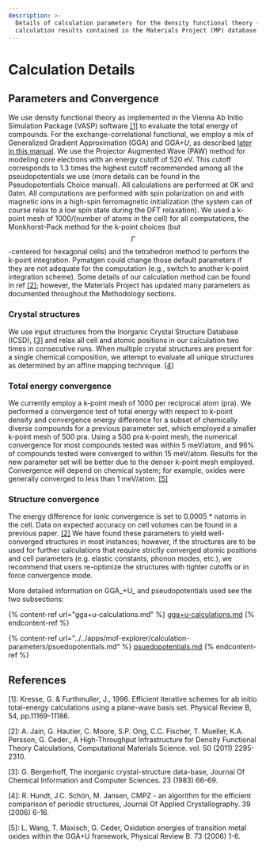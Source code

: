 ```yaml
---
description: >-
  Details of calculation parameters for the density functional theory (DFT)
  calculation results contained in the Materials Project (MP) database.
---
```


# Calculation Details

## Parameters and Convergence

We use density functional theory as implemented in the Vienna Ab Initio Simulation Package (VASP) software [\[1\]](./#references) to evaluate the total energy of compounds. For the exchange-correlational functional, we employ a mix of Generalized Gradient Approximation (GGA) and GGA+_U_, as described [later in this manual](../materials-methodology/thermodynamic-stability/thermodynamic-stability.md#gga-gga+u-mixing-corrections). We use the Projector Augmented Wave (PAW) method for modeling core electrons with an energy cutoff of 520 eV. This cutoff corresponds to 1.3 times the highest cutoff recommended among all the pseudopotentials we use (more details can be found in the Pseudopotentials Choice manual). All calculations are performed at 0K and 0atm. All computations are performed with spin polarization on and with magnetic ions in a high-spin ferromagnetic initialization (the system can of course relax to a low spin state during the DFT relaxation). We used a k-point mesh of 1000/(number of atoms in the cell) for all computations, the Monkhorst-Pack method for the k-point choices (but $$\Gamma$$-centered for hexagonal cells) and the tetrahedron method to perform the k-point integration. Pymatgen could change those default parameters if they are not adequate for the computation (e.g., switch to another k-point integration scheme). Some details of our calculation method can be found in ref [\[2\]](./#references); however, the Materials Project has updated many parameters as documented throughout the Methodology sections.

### Crystal structures

We use input structures from the Inorganic Crystal Structure Database (ICSD), [\[3\]](./#references) and relax all cell and atomic positions in our calculation two times in consecutive runs. When multiple crystal structures are present for a single chemical composition, we attempt to evaluate all unique structures as determined by an affine mapping technique. [\[4\]](./#references)

### Total energy convergence

We currently employ a k-point mesh of 1000 per reciprocal atom (pra). We performed a convergence test of total energy with respect to k-point density and convergence energy difference for a subset of chemically diverse compounds for a previous parameter set, which employed a smaller k-point mesh of 500 pra. Using a 500 pra k-point mesh, the numerical convergence for most compounds tested was within 5 meV/atom, and 96% of compounds tested were converged to within 15 meV/atom. Results for the new parameter set will be better due to the denser k-point mesh employed. Convergence will depend on chemical system; for example, oxides were generally converged to less than 1 meV/atom. [\[5\]](./#references)

### Structure convergence

The energy difference for ionic convergence is set to 0.0005 \* natoms in the cell. Data on expected accuracy on cell volumes can be found in a previous paper. [\[2\]](./#references) We have found these parameters to yield well-converged structures in most instances; however, if the structures are to be used for further calculations that require strictly converged atomic positions and cell parameters (e.g. elastic constants, phonon modes, etc.), we recommend that users re-optimize the structures with tighter cutoffs or in force convergence mode.



More detailed information on GGA_+U_ and pseudopotentials used see the two subsections:

{% content-ref url="gga+u-calculations.md" %}
[gga+u-calculations.md](gga+u-calculations.md)
{% endcontent-ref %}

{% content-ref url="../../apps/mof-explorer/calculation-parameters/psuedopotentials.md" %}
[psuedopotentials.md](../../apps/mof-explorer/calculation-parameters/psuedopotentials.md)
{% endcontent-ref %}

## References

\[1]: Kresse, G. & Furthmuller, J., 1996. Efficient iterative schemes for ab initio total-energy calculations using a plane-wave basis set. Physical Review B, 54, pp.11169-11186.

\[2]: A. Jain, G. Hautier, C. Moore, S.P. Ong, C.C. Fischer, T. Mueller, K.A. Persson, G. Ceder., A High-Throughput Infrastructure for Density Functional Theory Calculations, Computational Materials Science. vol. 50 (2011) 2295-2310.

\[3]: G. Bergerhoff, The inorganic crystal-structure data-base, Journal Of Chemical Information and Computer Sciences. 23 (1983) 66-69.

\[4]: R. Hundt, J.C. Schön, M. Jansen, CMPZ - an algorithm for the efficient comparison of periodic structures, Journal Of Applied Crystallography. 39 (2006) 6-16.

\[5]: L. Wang, T. Maxisch, G. Ceder, Oxidation energies of transition metal oxides within the GGA+U framework, Physical Review B. 73 (2006) 1-6.
